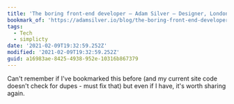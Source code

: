 ```yaml
---
title: 'The boring front-end developer – Adam Silver – Designer, London, UK.'
bookmark_of: 'https://adamsilver.io/blog/the-boring-front-end-developer/'
tags:
  - Tech
  - simplicty
date: '2021-02-09T19:32:59.252Z'
modified: '2021-02-09T19:32:59.252Z'
guid: a16983ae-8425-4938-952e-10316b867379
---
```

Can't remember if I've bookmarked this before (and my current site code doesn't check for dupes - must fix that) but even if I have, it's worth sharing again.
